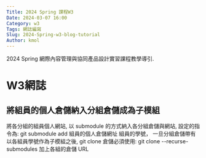 ```yaml
---
Title: 2024 Spring 課程W3
Date: 2024-03-07 16:00
Category: w3
Tags: 網誌編寫
Slug: 2024-Spring-w3-blog-tutorial
Author: kmol
---
```


2024 Spring 網際內容管理與協同產品設計實習課程教學導引.

<!-- PELICAN_END_SUMMARY -->
# W3網誌
## 將組員的個人倉儲納入分組倉儲成為子模組
將各分組的組員個人網站, 以 submodule 的方式納入各分組倉儲與網站, 設定的指令為:
git submodule add 組員的個人倉儲網址 組員的學號，
一旦分組倉儲帶有以各組員學號作為子模組之後, git clone 倉儲必須使用:
git clone --recurse-submodules 加上各組的倉儲 URL
